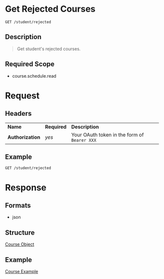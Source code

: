 # Get Rejected Courses

```
GET /student/rejected
```

## Description
> Get student's rejected courses.

## Required Scope
- course.schedule.read

# Request

## Headers
<table>
    <tr>
        <td><b>Name</b></td>
        <td><b>Required</b></td>
        <td><b>Description</b></td>
    </tr>
    <tr>
        <td><b>Authorization</b></td>
        <td><i>yes</i></td>
        <td>Your OAuth token in the form of <code>Bearer XXX</code></td>
    </tr>
</table>

## Example
```
GET /student/rejected
```

# Response

## Formats
- json

## Structure
[Course Object](../course/course.md#structure)

## Example
[Course Example](../course/course.md#example-1)